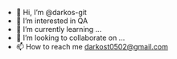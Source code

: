 - 👋 Hi, I’m @darkos-git
- 👀 I’m interested in QA
- 🌱 I’m currently learning ...
- 💞️ I’m looking to collaborate on ...
- 📫 How to reach me darkost0502@gmail.com

<!---
darkos-git/darkos-git is a ✨ special ✨ repository because its `README.md` (this file) appears on your GitHub profile.
You can click the Preview link to take a look at your changes.
--->
